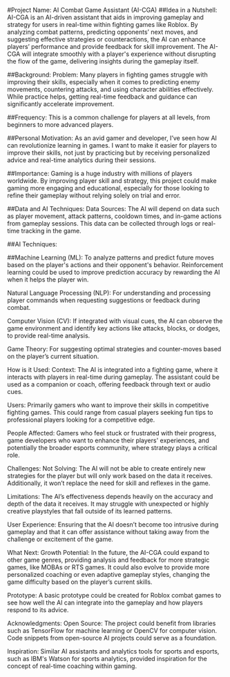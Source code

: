 #Project Name: AI Combat Game Assistant (AI-CGA)
##Idea in a Nutshell:
AI-CGA is an AI-driven assistant that aids in improving gameplay and strategy for users in real-time within fighting games like Roblox. By analyzing combat patterns, predicting opponents’ next moves, and suggesting effective strategies or counteractions, the AI can enhance players’ performance and provide feedback for skill improvement. The AI-CGA will integrate smoothly with a player's experience without disrupting the flow of the game, delivering insights during the gameplay itself.

##Background:
Problem: Many players in fighting games struggle with improving their skills, especially when it comes to predicting enemy movements, countering attacks, and using character abilities effectively. While practice helps, getting real-time feedback and guidance can significantly accelerate improvement.

##Frequency: This is a common challenge for players at all levels, from beginners to more advanced players.

##Personal Motivation: As an avid gamer and developer, I’ve seen how AI can revolutionize learning in games. I want to make it easier for players to improve their skills, not just by practicing but by receiving personalized advice and real-time analytics during their sessions.

##Importance: Gaming is a huge industry with millions of players worldwide. By improving player skill and strategy, this project could make gaming more engaging and educational, especially for those looking to refine their gameplay without relying solely on trial and error.

##Data and AI Techniques:
Data Sources: The AI will depend on data such as player movement, attack patterns, cooldown times, and in-game actions from gameplay sessions. This data can be collected through logs or real-time tracking in the game.

##AI Techniques:

##Machine Learning (ML): To analyze patterns and predict future moves based on the player's actions and their opponent's behavior. Reinforcement learning could be used to improve prediction accuracy by rewarding the AI when it helps the player win.

Natural Language Processing (NLP): For understanding and processing player commands when requesting suggestions or feedback during combat.

Computer Vision (CV): If integrated with visual cues, the AI can observe the game environment and identify key actions like attacks, blocks, or dodges, to provide real-time analysis.

Game Theory: For suggesting optimal strategies and counter-moves based on the player’s current situation.

How is it Used:
Context: The AI is integrated into a fighting game, where it interacts with players in real-time during gameplay. The assistant could be used as a companion or coach, offering feedback through text or audio cues.

Users: Primarily gamers who want to improve their skills in competitive fighting games. This could range from casual players seeking fun tips to professional players looking for a competitive edge.

People Affected: Gamers who feel stuck or frustrated with their progress, game developers who want to enhance their players' experiences, and potentially the broader esports community, where strategy plays a critical role.

Challenges:
Not Solving: The AI will not be able to create entirely new strategies for the player but will only work based on the data it receives. Additionally, it won’t replace the need for skill and reflexes in the game.

Limitations: The AI’s effectiveness depends heavily on the accuracy and depth of the data it receives. It may struggle with unexpected or highly creative playstyles that fall outside of its learned patterns.

User Experience: Ensuring that the AI doesn’t become too intrusive during gameplay and that it can offer assistance without taking away from the challenge or excitement of the game.

What Next:
Growth Potential: In the future, the AI-CGA could expand to other game genres, providing analysis and feedback for more strategic games, like MOBAs or RTS games. It could also evolve to provide more personalized coaching or even adaptive gameplay styles, changing the game difficulty based on the player’s current skills.

Prototype: A basic prototype could be created for Roblox combat games to see how well the AI can integrate into the gameplay and how players respond to its advice.

Acknowledgments:
Open Source: The project could benefit from libraries such as TensorFlow for machine learning or OpenCV for computer vision. Code snippets from open-source AI projects could serve as a foundation.

Inspiration: Similar AI assistants and analytics tools for sports and esports, such as IBM's Watson for sports analytics, provided inspiration for the concept of real-time coaching within gaming.
